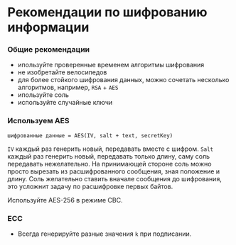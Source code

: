 Рекомендации по шифрованию информации
===

### Общие рекомендации

* ипользуйте проверенные временем алгоритмы шифрования
* не изобретайте велосипедов
* для более стойкого шифрования данных, можно сочетать несколько алгоритмов, например, `RSA` + `AES`
* ипользуйте соль
* используйте случайные ключи

### Используем AES

	шифрованные данные = AES(IV, salt + text, secretKey)
	
`IV` каждый раз генерить новый, передавать вместе с шифром.
`Salt` каждый раз генерить новый, передавать только длину, саму соль передавать нежелательно.
На принимающей стороне соль можно просто вырезать из расшифрованного сообщения, зная положение и длину.
Соль желательно ставить вначале сообщения до шифрования, это усложнит задачу по расшифровке первых байтов.

Используйте AES-256 в режиме CBC.

### ECC

* Всегда генерируйте разные значения `k` при подписании.
